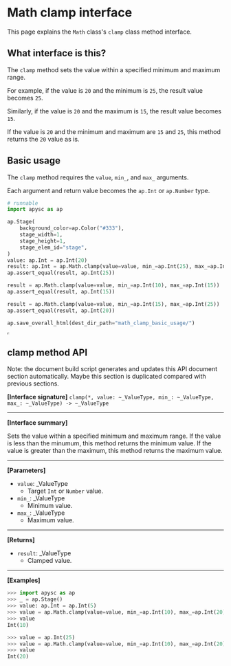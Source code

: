 # Math clamp interface

This page explains the `Math` class's `clamp` class method interface.

## What interface is this?

The `clamp` method sets the value within a specified minimum and maximum range.

For example, if the value is `20` and the minimum is `25`, the result value becomes `25`.

Similarly, if the value is `20` and the maximum is `15`, the result value becomes `15`.

If the value is `20` and the minimum and maximum are `15` and `25`, this method returns the `20` value as is.

## Basic usage

The `clamp` method requires the `value`, `min_`, and `max_` arguments.

Each argument and return value becomes the `ap.Int` or `ap.Number` type.

```py
# runnable
import apysc as ap

ap.Stage(
    background_color=ap.Color("#333"),
    stage_width=1,
    stage_height=1,
    stage_elem_id="stage",
)
value: ap.Int = ap.Int(20)
result: ap.Int = ap.Math.clamp(value=value, min_=ap.Int(25), max_=ap.Int(50))
ap.assert_equal(result, ap.Int(25))

result = ap.Math.clamp(value=value, min_=ap.Int(10), max_=ap.Int(15))
ap.assert_equal(result, ap.Int(15))

result = ap.Math.clamp(value=value, min_=ap.Int(15), max_=ap.Int(25))
ap.assert_equal(result, ap.Int(20))

ap.save_overall_html(dest_dir_path="math_clamp_basic_usage/")
```

<iframe src="static/math_clamp_basic_usage/index.html" width="1" height="1"></iframe>

## clamp method API

<!-- Docstring: apysc._math.clamp_mixin.ClampMixIn.clamp -->

<span class="inconspicuous-txt">Note: the document build script generates and updates this API document section automatically. Maybe this section is duplicated compared with previous sections.</span>

**[Interface signature]** `clamp(*, value: ~_ValueType, min_: ~_ValueType, max_: ~_ValueType) -> ~_ValueType`<hr>

**[Interface summary]**

Sets the value within a specified minimum and maximum range. If the value is less than the minumum, this method returns the minimum value. If the value is greater than the maximum, this method returns the maximum value.<hr>

**[Parameters]**

- `value`: _ValueType
  - Target `Int` or `Number` value.
- `min_`: _ValueType
  - Minimum value.
- `max_`: _ValueType
  - Maximum value.

<hr>

**[Returns]**

- `result`: _ValueType
  - Clamped value.

<hr>

**[Examples]**

```py
>>> import apysc as ap
>>> _ = ap.Stage()
>>> value: ap.Int = ap.Int(5)
>>> value = ap.Math.clamp(value=value, min_=ap.Int(10), max_=ap.Int(20))
>>> value
Int(10)

>>> value = ap.Int(25)
>>> value = ap.Math.clamp(value=value, min_=ap.Int(10), max_=ap.Int(20))
>>> value
Int(20)
```